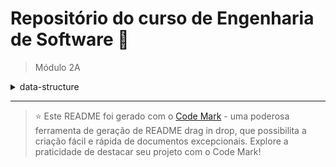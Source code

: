 
# Repositório do curso de Engenharia de Software 🚀

> Módulo 2A

<details>

<summary>data-structure</summary>

| Pasta  | Conteúdo                          |
| ------ | --------------------------------- |
| dia_01 | Entendendo as estruturas de dados |

</details>

--- 

> ⭐️ Este README foi gerado com o [Code Mark](https://codemark.com.br) - uma poderosa ferramenta de geração de README drag in drop, que possibilita a criação fácil e rápida de documentos excepcionais. Explore a praticidade de destacar seu projeto com o Code Mark!